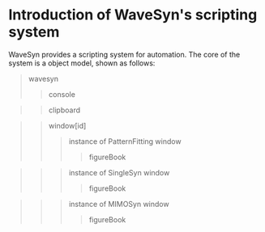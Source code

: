 Introduction of WaveSyn's scripting system
======
WaveSyn provides a scripting system for automation. The core of the system is a object model, shown as follows:
>wavesyn
>>console

>>clipboard

>>window[id]
>>>instance of PatternFitting window
>>>>figureBook

>>>instance of SingleSyn window
>>>>figureBook

>>>instance of MIMOSyn window
>>>>figureBook

